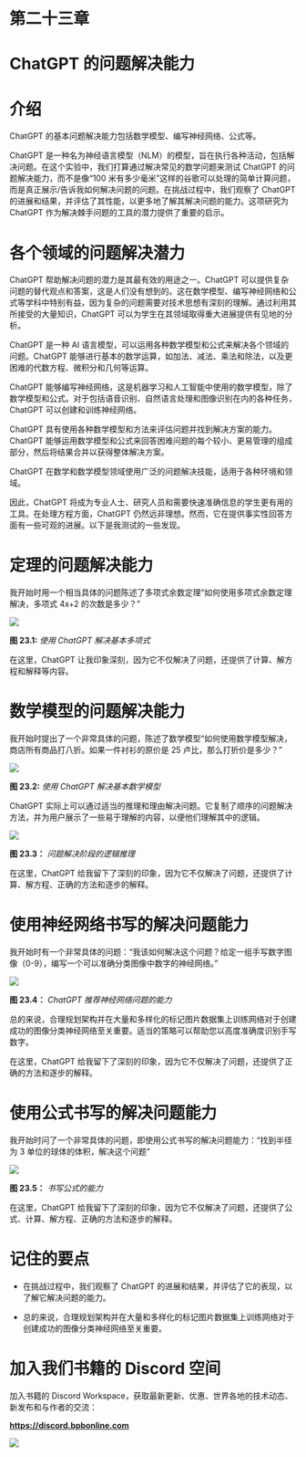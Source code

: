 # 第二十三章

# ChatGPT 的问题解决能力

# 介绍

ChatGPT 的基本问题解决能力包括数学模型、编写神经网络、公式等。

ChatGPT 是一种名为神经语言模型（NLM）的模型，旨在执行各种活动，包括解决问题。在这个实验中，我们打算通过解决常见的数学问题来测试 ChatGPT 的问题解决能力，而不是像“100 米有多少毫米”这样的谷歌可以处理的简单计算问题，而是真正展示/告诉我如何解决问题的问题。在挑战过程中，我们观察了 ChatGPT 的进展和结果，并评估了其性能，以更多地了解其解决问题的能力。这项研究为 ChatGPT 作为解决棘手问题的工具的潜力提供了重要的启示。

# 各个领域的问题解决潜力

ChatGPT 帮助解决问题的潜力是其最有效的用途之一。ChatGPT 可以提供复杂问题的替代观点和答案，这是人们没有想到的。这在数学模型、编写神经网络和公式等学科中特别有益，因为复杂的问题需要对技术思想有深刻的理解。通过利用其所接受的大量知识，ChatGPT 可以为学生在其领域取得重大进展提供有见地的分析。

ChatGPT 是一种 AI 语言模型，可以运用各种数学模型和公式来解决各个领域的问题。ChatGPT 能够进行基本的数学运算，如加法、减法、乘法和除法，以及更困难的代数方程、微积分和几何等运算。

ChatGPT 能够编写神经网络，这是机器学习和人工智能中使用的数学模型，除了数学模型和公式。对于包括语音识别、自然语言处理和图像识别在内的各种任务，ChatGPT 可以创建和训练神经网络。

ChatGPT 具有使用各种数学模型和方法来评估问题并找到解决方案的能力。ChatGPT 能够运用数学模型和公式来回答困难问题的每个较小、更易管理的组成部分，然后将结果合并以获得整体解决方案。

ChatGPT 在数学和数学模型领域使用广泛的问题解决技能，适用于各种环境和领域。

因此，ChatGPT 将成为专业人士、研究人员和需要快速准确信息的学生更有用的工具。在处理方程方面，ChatGPT 仍然远非理想。然而，它在提供事实性回答方面有一些可观的进展。以下是我测试的一些发现。

# 定理的问题解决能力

我开始时用一个相当具体的问题陈述了多项式余数定理“如何使用多项式余数定理解决，多项式 4x+2 的次数是多少？”

![](img/Figure-23.1.jpg)

**图 23.1:** *使用 ChatGPT 解决基本多项式*

在这里，ChatGPT 让我印象深刻，因为它不仅解决了问题，还提供了计算、解方程和解释等内容。

# 数学模型的问题解决能力

我开始时提出了一个非常具体的问题，陈述了数学模型“如何使用数学模型解决，商店所有商品打八折。如果一件衬衫的原价是 25 卢比，那么打折价是多少？”

![](img/Figure-23.2.jpg)

**图 23.2:** *使用 ChatGPT 解决基本数学模型*

ChatGPT 实际上可以通过适当的推理和理由解决问题。它复制了顺序的问题解决方法，并为用户展示了一些易于理解的内容，以便他们理解其中的逻辑。

![](img/Figure-23.3.jpg)

**图 23.3：** *问题解决阶段的逻辑推理*

在这里，ChatGPT 给我留下了深刻的印象，因为它不仅解决了问题，还提供了计算、解方程、正确的方法和逐步的解释。

# 使用神经网络书写的解决问题能力

我开始时有一个非常具体的问题：“我该如何解决这个问题？给定一组手写数字图像（0-9），编写一个可以准确分类图像中数字的神经网络。”

![](img/Figure-23.4.jpg)

**图 23.4：** *ChatGPT 推荐神经网络问题的能力*

总的来说，合理规划架构并在大量和多样化的标记图片数据集上训练网络对于创建成功的图像分类神经网络至关重要。适当的策略可以帮助您以高度准确度识别手写数字。

在这里，ChatGPT 给我留下了深刻的印象，因为它不仅解决了问题，还提供了正确的方法和逐步的解释。

# 使用公式书写的解决问题能力

我开始时问了一个非常具体的问题，即使用公式书写的解决问题能力：“找到半径为 3 单位的球体的体积，解决这个问题”

![](img/Figure-23.5.jpg)

**图 23.5：** *书写公式的能力*

在这里，ChatGPT 给我留下了深刻的印象，因为它不仅解决了问题，还提供了公式、计算、解方程、正确的方法和逐步的解释。

# 记住的要点

+   在挑战过程中，我们观察了 ChatGPT 的进展和结果，并评估了它的表现，以了解它解决问题的能力。

+   总的来说，合理规划架构并在大量和多样化的标记图片数据集上训练网络对于创建成功的图像分类神经网络至关重要。

# 加入我们书籍的 Discord 空间

加入书籍的 Discord Workspace，获取最新更新、优惠、世界各地的技术动态、新发布和与作者的交流：

**https://discord.bpbonline.com**

![](img/dis.jpg)
